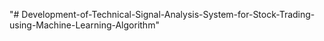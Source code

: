 "# Development-of-Technical-Signal-Analysis-System-for-Stock-Trading-using-Machine-Learning-Algorithm" 
